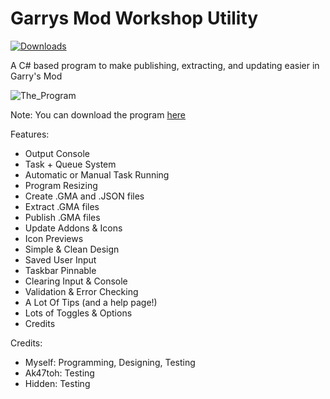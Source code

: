 # Garrys Mod Workshop Utility

[![Downloads](https://img.shields.io/badge/downloads-10%2B-brightgreen.svg)](https://github.com/DefyTheRush/Garrys-Mod-Workshop-Utility/releases)

A C# based program to make publishing, extracting, and updating easier in Garry's Mod

![The_Program](https://i.imgur.com/ycgBcbD.jpg)

Note: You can download the program [here](https://www.dropbox.com/s/ev8d2ejcnqhgn0y/GarrysModWorkshopUtil.exe?dl=1)

Features:
- Output Console
- Task + Queue System
- Automatic or Manual Task Running
- Program Resizing
- Create .GMA and .JSON files
- Extract .GMA files
- Publish .GMA files
- Update Addons & Icons
- Icon Previews
- Simple & Clean Design
- Saved User Input
- Taskbar Pinnable
- Clearing Input & Console
- Validation & Error Checking
- A Lot Of Tips (and a help page!)
- Lots of Toggles & Options
- Credits

Credits:
- Myself: Programming, Designing, Testing
- Ak47toh: Testing
- Hidden: Testing
